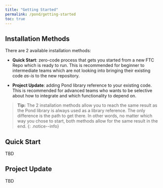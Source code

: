 ```yaml
---
title: "Getting Started"
permalink: /pond/getting-started
toc: true
---
```


## Installation Methods

There are 2 available installation methods:

* **Quick Start**: zero-code process that gets you started from a new FTC Repo which is ready to run. This is recommended for beginner to intermediate teams which are not looking into bringing their existing code *as-is* to the new repository.

* **Project Update**: adding Pond library reference to your existing code. This is recommended for advanced teams who wants to be selective about how to integrate and which functionality to depend on.

> **Tip:** The 2 installation methods allow you to reach the same result as the Pond library is always used as a library reference. The only difference is the path to get there. In other words, no matter which way you chose to start, both methods allow for the same result in the end.
{: .notice--info}

## Quick Start

TBD

## Project Update

TBD
